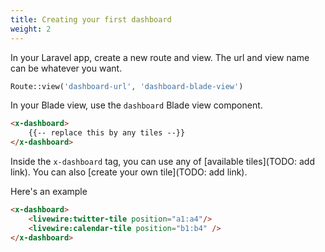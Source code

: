 ```yaml
---
title: Creating your first dashboard
weight: 2
---
```


In your Laravel app, create a new route and view. The url and view name can be whatever you want.

```php
Route::view('dashboard-url', 'dashboard-blade-view')
```

In your Blade view, use the `dashboard` Blade view component.

```html
<x-dashboard>
    {{-- replace this by any tiles --}}
</x-dashboard>
```

Inside the `x-dashboard` tag, you can use any of [available tiles](TODO: add link). You can also [create your own tile](TODO: add link).

Here's an example

```html
<x-dashboard>
    <livewire:twitter-tile position="a1:a4"/>
    <livewire:calendar-tile position="b1:b4" />
</x-dashboard>
```
